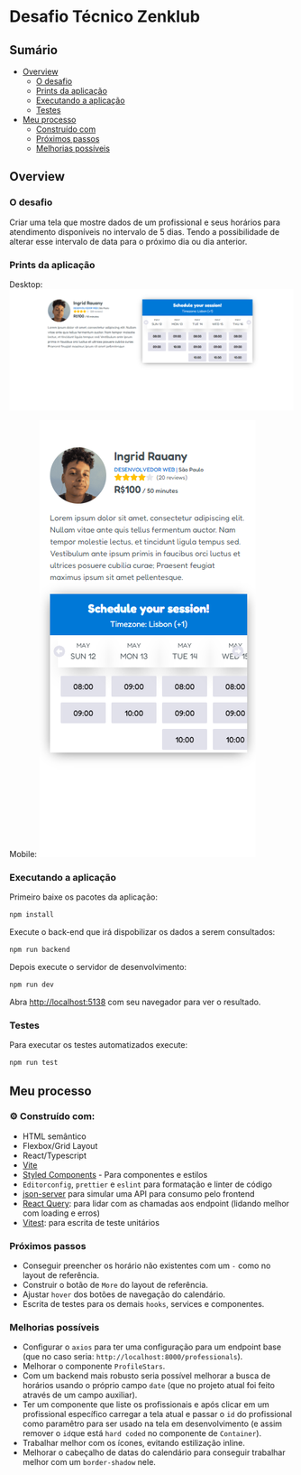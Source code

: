 # Desafio Técnico Zenklub

## Sumário

- [Overview](#overview)
  - [O desafio](#o-desafio)
  - [Prints da aplicação](#prints-da-aplicação)
  - [Executando a aplicação](#executando-a-aplicação)
  - [Testes](#testes)
- [Meu processo](#meu-processo)
  - [Construído com](#construido-com)
  - [Próximos passos](#próximos-passos)
  - [Melhorias possíveis](#melhorias-possíveis)

## Overview

### O desafio

Criar uma tela que mostre dados de um profissional e seus horários para atendimento disponíveis no intervalo de 5 dias. Tendo a possibilidade de alterar esse intervalo de data para o próximo dia ou dia anterior.

### Prints da aplicação

Desktop:
![](./public/desktop.png)

Mobile:
![](./public/mobile.png)

### Executando a aplicação

Primeiro baixe os pacotes da aplicação:

```bash
npm install
```

Execute o back-end que irá dispobilizar os dados a serem consultados:

```bash
npm run backend
```

Depois execute o servidor de desenvolvimento:

```bash
npm run dev
```

Abra [http://localhost:5138](http://localhost:5138) com seu navegador para ver o resultado.

### Testes

Para executar os testes automatizados execute:

```bash
npm run test
```

## Meu processo

### ⚙️ Construído com:

- HTML semântico
- Flexbox/Grid Layout
- React/Typescript
- [Vite](https://vitejs.dev/)
- [Styled Components](https://styled-components.com/) - Para componentes e estilos
- `Editorconfig`, `prettier` e `eslint` para formatação e linter de código
- [json-server](https://github.com/typicode/json-server) para simular uma API para consumo pelo frontend
- [React Query](https://tanstack.com/query/latest): para lidar com as chamadas aos endpoint (lidando melhor com loading e erros)
- [Vitest](https://vitest.dev/): para escrita de teste unitários

### Próximos passos

- Conseguir preencher os horário não existentes com um `-` como no layout de referência.
- Construir o botão de `More` do layout de referência.
- Ajustar `hover` dos botões de navegação do calendário.
- Escrita de testes para os demais `hooks`, services e componentes.

### Melhorias possíveis

- Configurar o `axios` para ter uma configuração para um endpoint base (que no caso seria: `http://localhost:8000/professionals`).
- Melhorar o componente `ProfileStars`.
- Com um backend mais robusto seria possível melhorar a busca de horários usando o próprio campo `date` (que no projeto atual foi feito através de um campo auxiliar).
- Ter um componente que liste os profissionais e após clicar em um profissional específico carregar a tela atual e passar o `id` do profissional como paramêtro para ser usado na tela em desenvolvimento (e assim remover o `id`que está `hard coded` no componente de `Container`).
- Trabalhar melhor com os ícones, evitando estilização inline.
- Melhorar o cabeçalho de datas do calendário para conseguir trabalhar melhor com um `border-shadow` nele.
